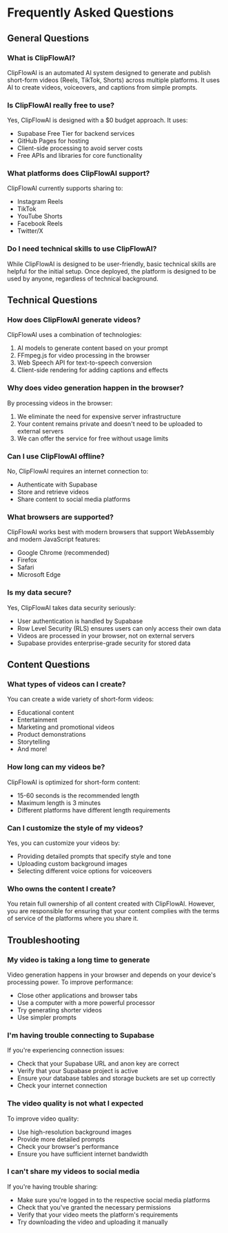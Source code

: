 # Frequently Asked Questions

## General Questions

### What is ClipFlowAI?

ClipFlowAI is an automated AI system designed to generate and publish short-form videos (Reels, TikTok, Shorts) across multiple platforms. It uses AI to create videos, voiceovers, and captions from simple prompts.

### Is ClipFlowAI really free to use?

Yes, ClipFlowAI is designed with a $0 budget approach. It uses:
- Supabase Free Tier for backend services
- GitHub Pages for hosting
- Client-side processing to avoid server costs
- Free APIs and libraries for core functionality

### What platforms does ClipFlowAI support?

ClipFlowAI currently supports sharing to:
- Instagram Reels
- TikTok
- YouTube Shorts
- Facebook Reels
- Twitter/X

### Do I need technical skills to use ClipFlowAI?

While ClipFlowAI is designed to be user-friendly, basic technical skills are helpful for the initial setup. Once deployed, the platform is designed to be used by anyone, regardless of technical background.

## Technical Questions

### How does ClipFlowAI generate videos?

ClipFlowAI uses a combination of technologies:
1. AI models to generate content based on your prompt
2. FFmpeg.js for video processing in the browser
3. Web Speech API for text-to-speech conversion
4. Client-side rendering for adding captions and effects

### Why does video generation happen in the browser?

By processing videos in the browser:
1. We eliminate the need for expensive server infrastructure
2. Your content remains private and doesn't need to be uploaded to external servers
3. We can offer the service for free without usage limits

### Can I use ClipFlowAI offline?

No, ClipFlowAI requires an internet connection to:
- Authenticate with Supabase
- Store and retrieve videos
- Share content to social media platforms

### What browsers are supported?

ClipFlowAI works best with modern browsers that support WebAssembly and modern JavaScript features:
- Google Chrome (recommended)
- Firefox
- Safari
- Microsoft Edge

### Is my data secure?

Yes, ClipFlowAI takes data security seriously:
- User authentication is handled by Supabase
- Row Level Security (RLS) ensures users can only access their own data
- Videos are processed in your browser, not on external servers
- Supabase provides enterprise-grade security for stored data

## Content Questions

### What types of videos can I create?

You can create a wide variety of short-form videos:
- Educational content
- Entertainment
- Marketing and promotional videos
- Product demonstrations
- Storytelling
- And more!

### How long can my videos be?

ClipFlowAI is optimized for short-form content:
- 15-60 seconds is the recommended length
- Maximum length is 3 minutes
- Different platforms have different length requirements

### Can I customize the style of my videos?

Yes, you can customize your videos by:
- Providing detailed prompts that specify style and tone
- Uploading custom background images
- Selecting different voice options for voiceovers

### Who owns the content I create?

You retain full ownership of all content created with ClipFlowAI. However, you are responsible for ensuring that your content complies with the terms of service of the platforms where you share it.

## Troubleshooting

### My video is taking a long time to generate

Video generation happens in your browser and depends on your device's processing power. To improve performance:
- Close other applications and browser tabs
- Use a computer with a more powerful processor
- Try generating shorter videos
- Use simpler prompts

### I'm having trouble connecting to Supabase

If you're experiencing connection issues:
- Check that your Supabase URL and anon key are correct
- Verify that your Supabase project is active
- Ensure your database tables and storage buckets are set up correctly
- Check your internet connection

### The video quality is not what I expected

To improve video quality:
- Use high-resolution background images
- Provide more detailed prompts
- Check your browser's performance
- Ensure you have sufficient internet bandwidth

### I can't share my videos to social media

If you're having trouble sharing:
- Make sure you're logged in to the respective social media platforms
- Check that you've granted the necessary permissions
- Verify that your video meets the platform's requirements
- Try downloading the video and uploading it manually
